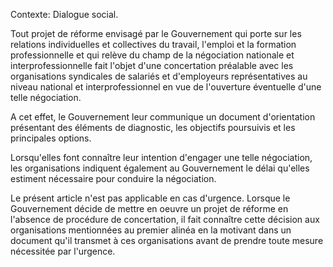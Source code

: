 Contexte: Dialogue social.

Tout projet de réforme envisagé par le Gouvernement qui porte sur les relations individuelles et collectives du travail, l'emploi et la formation professionnelle et qui relève du champ de la négociation nationale et interprofessionnelle fait l'objet d'une concertation préalable avec les organisations syndicales de salariés et d'employeurs représentatives au niveau national et interprofessionnel en vue de l'ouverture éventuelle d'une telle négociation.

A cet effet, le Gouvernement leur communique un document d'orientation présentant des éléments de diagnostic, les objectifs poursuivis et les principales options.

Lorsqu'elles font connaître leur intention d'engager une telle négociation, les organisations indiquent également au Gouvernement le délai qu'elles estiment nécessaire pour conduire la négociation.

Le présent article n'est pas applicable en cas d'urgence. Lorsque le Gouvernement décide de mettre en oeuvre un projet de réforme en l'absence de procédure de concertation, il fait connaître cette décision aux organisations mentionnées au premier alinéa en la motivant dans un document qu'il transmet à ces organisations avant de prendre toute mesure nécessitée par l'urgence.
